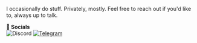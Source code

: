 I occasionally do stuff. Privately, mostly.
Feel free to reach out if you'd like to, always up to talk.

**💙 Socials**\
<img alt="Discord" src="https://img.shields.io/badge/Jakey-0673%20-%237289DA.svg?&style=for-the-badge&logo=discord&logoColor=white"/> <a href="https://t.me/JakeyF"><img alt="Telegram" src="https://img.shields.io/badge/@JakeyF-2CA5E0?style=for-the-badge&logo=telegram&logoColor=white"/></a>
